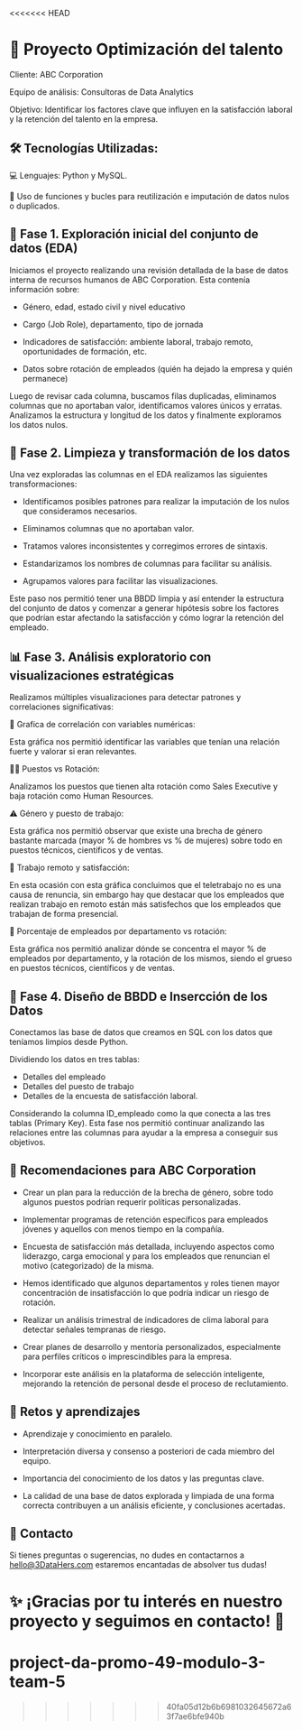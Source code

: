 <<<<<<< HEAD
# 🧠 Proyecto Optimización del talento

Cliente: ABC Corporation

Equipo de análisis: Consultoras de Data Analytics

Objetivo: Identificar los factores clave que influyen en la satisfacción laboral y la retención del talento en la empresa.

## 🛠️ Tecnologías Utilizadas:

💻 Lenguajes: Python y MySQL.

🔗 Uso de funciones y bucles para reutilización e imputación de datos nulos o duplicados.


## 🧩 Fase 1. Exploración inicial del conjunto de datos (EDA)
Iniciamos el proyecto realizando una revisión detallada de la base de datos interna de recursos humanos de ABC Corporation. Esta contenía información sobre:

- Género, edad, estado civil y nivel educativo

- Cargo (Job Role), departamento, tipo de jornada

- Indicadores de satisfacción: ambiente laboral, trabajo remoto, oportunidades de formación, etc.

- Datos sobre rotación de empleados (quién ha dejado la empresa y quién permanece)

Luego de revisar cada columna, buscamos filas duplicadas, eliminamos columnas que no aportaban valor, identificamos valores únicos y erratas. Analizamos la estructura y longitud de los datos y finalmente exploramos los datos nulos.


## 🧹 Fase 2. Limpieza y transformación de los datos
Una vez exploradas las columnas en el EDA realizamos las siguientes transformaciones:

- Identificamos posibles patrones para realizar la imputación de los nulos que consideramos necesarios.

- Eliminamos columnas que no aportaban valor.

- Tratamos valores inconsistentes y corregimos errores de sintaxis.

- Estandarizamos los nombres de columnas para facilitar su análisis.

- Agrupamos valores para facilitar las visualizaciones.

Este paso nos permitió tener una BBDD limpia y así entender la estructura del conjunto de datos y comenzar a generar hipótesis sobre los factores que podrían estar afectando la satisfacción y cómo lograr la retención del empleado.

## 📊 Fase 3. Análisis exploratorio con visualizaciones estratégicas
Realizamos múltiples visualizaciones para detectar patrones y correlaciones significativas:

🧩 Grafica de correlación con variables numéricas:

Esta gráfica nos permitió identificar las variables que tenían una relación fuerte y valorar si eran relevantes. 

👩‍💼 Puestos vs Rotación:

 Analizamos los puestos que tienen alta rotación como Sales Executive y baja rotación como Human Resources.

⚠️ Género y puesto de trabajo:

Esta gráfica nos permitió observar que existe una brecha de género bastante marcada (mayor % de hombres vs % de mujeres) sobre todo en puestos técnicos, científicos y de ventas. 

🏡 Trabajo remoto y satisfacción:

En esta ocasión con esta gráfica concluimos que el teletrabajo no es una causa de renuncia, sin embargo hay que destacar que los empleados que realizan trabajo en remoto están más satisfechos que los empleados que trabajan de forma presencial.

🏢 Porcentaje de empleados por departamento vs rotación:

Esta gráfica nos permitió analizar dónde se concentra el mayor % de empleados por departamento, y la rotación de los mismos, siendo el grueso en puestos técnicos, científicos y de ventas. 

## 📃 Fase 4. Diseño de BBDD e Insercción de los Datos 

Conectamos las base de datos que creamos en SQL con los datos que teníamos limpios desde Python. 

Dividiendo los datos en tres tablas:
- Detalles del empleado
- Detalles del puesto de trabajo
- Detalles de la encuesta de satisfacción laboral.

Considerando la columna ID_empleado como la que conecta a las tres tablas (Primary Key). 
Esta fase nos permitió continuar analizando las relaciones entre las columnas para ayudar a la empresa a conseguir sus objetivos.

## 🔮 Recomendaciones para ABC Corporation

- Crear un plan para la reducción de la brecha de género, sobre todo algunos puestos podrían requerir políticas personalizadas.

- Implementar programas de retención específicos para empleados jóvenes y aquellos con menos tiempo en la compañía.

- Encuesta de satisfacción más detallada, incluyendo aspectos como liderazgo, carga emocional y para los empleados que renuncian el motivo (categorizado) de la misma.

- Hemos identificado que algunos departamentos y roles tienen mayor concentración de insatisfacción lo que podría indicar un riesgo de rotación.

- Realizar un análisis trimestral de indicadores de clima laboral para detectar señales tempranas de riesgo.

- Crear planes de desarrollo y mentoría personalizados, especialmente para perfiles críticos o imprescindibles para la empresa.

- Incorporar este análisis en la plataforma de selección inteligente, mejorando la retención de personal desde el proceso de reclutamiento.

## 🚀 Retos y aprendizajes

- Aprendizaje y conocimiento en paralelo.

- Interpretación diversa y consenso a posteriori de cada miembro del equipo.

- Importancia del conocimiento de los datos y  las preguntas clave.

- La calidad de una base de datos explorada y limpiada de una forma correcta contribuyen a un análisis eficiente, y conclusiones acertadas. 


## 📩 Contacto
Si tienes preguntas o sugerencias, no dudes en contactarnos a hello@3DataHers.com estaremos encantadas de absolver tus dudas!

✨ ¡Gracias por tu interés en nuestro proyecto y seguimos en contacto! 🎉
=======
# project-da-promo-49-modulo-3-team-5
>>>>>>> 40fa05d12b6b6981032645672a63f7ae6bfe940b

